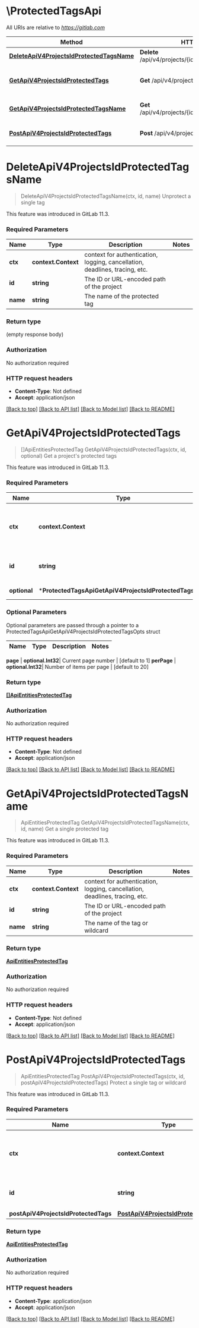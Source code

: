 # \ProtectedTagsApi

All URIs are relative to *https://gitlab.com*

Method | HTTP request | Description
------------- | ------------- | -------------
[**DeleteApiV4ProjectsIdProtectedTagsName**](ProtectedTagsApi.md#DeleteApiV4ProjectsIdProtectedTagsName) | **Delete** /api/v4/projects/{id}/protected_tags/{name} | Unprotect a single tag
[**GetApiV4ProjectsIdProtectedTags**](ProtectedTagsApi.md#GetApiV4ProjectsIdProtectedTags) | **Get** /api/v4/projects/{id}/protected_tags | Get a project&#39;s protected tags
[**GetApiV4ProjectsIdProtectedTagsName**](ProtectedTagsApi.md#GetApiV4ProjectsIdProtectedTagsName) | **Get** /api/v4/projects/{id}/protected_tags/{name} | Get a single protected tag
[**PostApiV4ProjectsIdProtectedTags**](ProtectedTagsApi.md#PostApiV4ProjectsIdProtectedTags) | **Post** /api/v4/projects/{id}/protected_tags | Protect a single tag or wildcard


# **DeleteApiV4ProjectsIdProtectedTagsName**
> DeleteApiV4ProjectsIdProtectedTagsName(ctx, id, name)
Unprotect a single tag

This feature was introduced in GitLab 11.3.

### Required Parameters

Name | Type | Description  | Notes
------------- | ------------- | ------------- | -------------
 **ctx** | **context.Context** | context for authentication, logging, cancellation, deadlines, tracing, etc.
  **id** | **string**| The ID or URL-encoded path of the project | 
  **name** | **string**| The name of the protected tag | 

### Return type

 (empty response body)

### Authorization

No authorization required

### HTTP request headers

 - **Content-Type**: Not defined
 - **Accept**: application/json

[[Back to top]](#) [[Back to API list]](../README.md#documentation-for-api-endpoints) [[Back to Model list]](../README.md#documentation-for-models) [[Back to README]](../README.md)

# **GetApiV4ProjectsIdProtectedTags**
> []ApiEntitiesProtectedTag GetApiV4ProjectsIdProtectedTags(ctx, id, optional)
Get a project's protected tags

This feature was introduced in GitLab 11.3.

### Required Parameters

Name | Type | Description  | Notes
------------- | ------------- | ------------- | -------------
 **ctx** | **context.Context** | context for authentication, logging, cancellation, deadlines, tracing, etc.
  **id** | **string**| The ID or URL-encoded path of the project | 
 **optional** | ***ProtectedTagsApiGetApiV4ProjectsIdProtectedTagsOpts** | optional parameters | nil if no parameters

### Optional Parameters
Optional parameters are passed through a pointer to a ProtectedTagsApiGetApiV4ProjectsIdProtectedTagsOpts struct

Name | Type | Description  | Notes
------------- | ------------- | ------------- | -------------

 **page** | **optional.Int32**| Current page number | [default to 1]
 **perPage** | **optional.Int32**| Number of items per page | [default to 20]

### Return type

[**[]ApiEntitiesProtectedTag**](API_Entities_ProtectedTag.md)

### Authorization

No authorization required

### HTTP request headers

 - **Content-Type**: Not defined
 - **Accept**: application/json

[[Back to top]](#) [[Back to API list]](../README.md#documentation-for-api-endpoints) [[Back to Model list]](../README.md#documentation-for-models) [[Back to README]](../README.md)

# **GetApiV4ProjectsIdProtectedTagsName**
> ApiEntitiesProtectedTag GetApiV4ProjectsIdProtectedTagsName(ctx, id, name)
Get a single protected tag

This feature was introduced in GitLab 11.3.

### Required Parameters

Name | Type | Description  | Notes
------------- | ------------- | ------------- | -------------
 **ctx** | **context.Context** | context for authentication, logging, cancellation, deadlines, tracing, etc.
  **id** | **string**| The ID or URL-encoded path of the project | 
  **name** | **string**| The name of the tag or wildcard | 

### Return type

[**ApiEntitiesProtectedTag**](API_Entities_ProtectedTag.md)

### Authorization

No authorization required

### HTTP request headers

 - **Content-Type**: Not defined
 - **Accept**: application/json

[[Back to top]](#) [[Back to API list]](../README.md#documentation-for-api-endpoints) [[Back to Model list]](../README.md#documentation-for-models) [[Back to README]](../README.md)

# **PostApiV4ProjectsIdProtectedTags**
> ApiEntitiesProtectedTag PostApiV4ProjectsIdProtectedTags(ctx, id, postApiV4ProjectsIdProtectedTags)
Protect a single tag or wildcard

This feature was introduced in GitLab 11.3.

### Required Parameters

Name | Type | Description  | Notes
------------- | ------------- | ------------- | -------------
 **ctx** | **context.Context** | context for authentication, logging, cancellation, deadlines, tracing, etc.
  **id** | **string**| The ID or URL-encoded path of the project | 
  **postApiV4ProjectsIdProtectedTags** | [**PostApiV4ProjectsIdProtectedTags**](PostApiV4ProjectsIdProtectedTags.md)|  | 

### Return type

[**ApiEntitiesProtectedTag**](API_Entities_ProtectedTag.md)

### Authorization

No authorization required

### HTTP request headers

 - **Content-Type**: application/json
 - **Accept**: application/json

[[Back to top]](#) [[Back to API list]](../README.md#documentation-for-api-endpoints) [[Back to Model list]](../README.md#documentation-for-models) [[Back to README]](../README.md)

